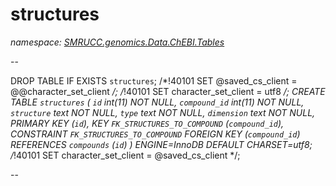 ﻿# structures
_namespace: [SMRUCC.genomics.Data.ChEBI.Tables](./index.md)_

--
 
 DROP TABLE IF EXISTS `structures`;
 /*!40101 SET @saved_cs_client = @@character_set_client */;
 /*!40101 SET character_set_client = utf8 */;
 CREATE TABLE `structures` (
 `id` int(11) NOT NULL,
 `compound_id` int(11) NOT NULL,
 `structure` text NOT NULL,
 `type` text NOT NULL,
 `dimension` text NOT NULL,
 PRIMARY KEY (`id`),
 KEY `FK_STRUCTURES_TO_COMPOUND` (`compound_id`),
 CONSTRAINT `FK_STRUCTURES_TO_COMPOUND` FOREIGN KEY (`compound_id`) REFERENCES `compounds` (`id`)
 ) ENGINE=InnoDB DEFAULT CHARSET=utf8;
 /*!40101 SET character_set_client = @saved_cs_client */;
 
 --




